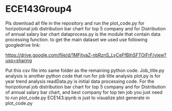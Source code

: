 # ECE143Group4
Pls download all file in the repository
and run the plot_code.py for horizotional job distribution bar chart for top 5 company
and for Distribution of annual salary bar chart
dataprocess.py is the module that contain data processing function.
to get the main dataset we used  use following googledrive link:



https://drive.google.com/file/d/1MFjtvaZ-nbRznS_LyCeFfBihSFTOiFrF/view?usp=sharing


Put this csv file into same folder as the remaining python code.
Job_title.py analysis is another python code that run for job title analysis
plot.py is for year trend analysis
readData.py is initial data processing code.
For the horizotional job distribution bar chart for top 5 company 
and for Distribution of annual salary bar chart, and best company for top ten job
you just need to run  plot_code.py
ECE143.ipynb is just to visualize plot generate in plot_code.py
